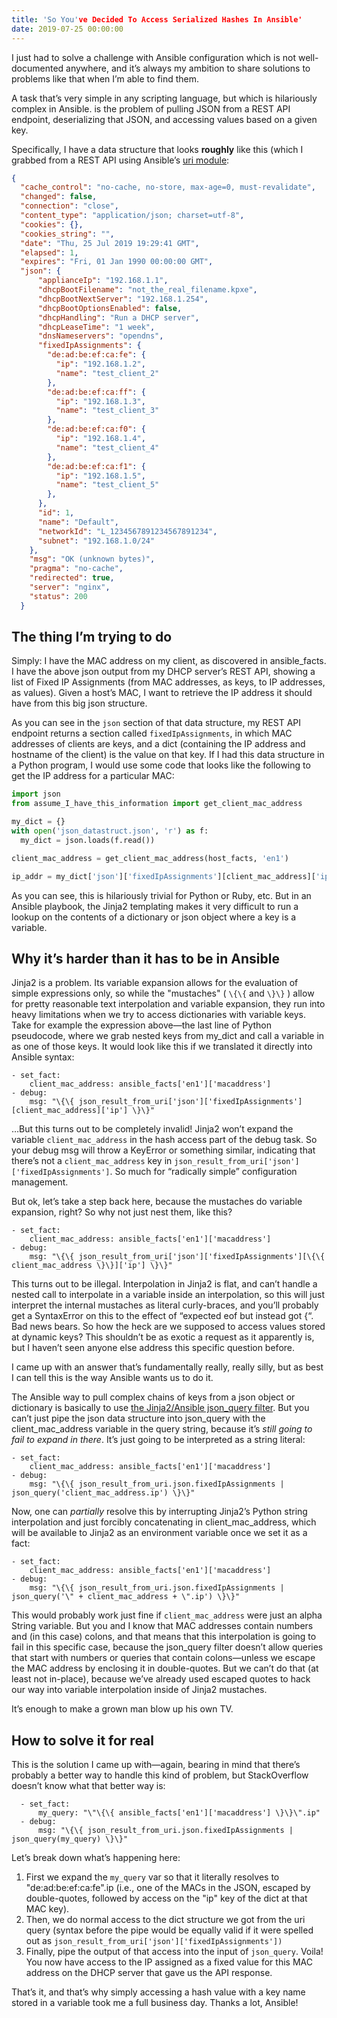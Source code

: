 ```yaml
---
title: 'So You've Decided To Access Serialized Hashes In Ansible'
date: 2019-07-25 00:00:00
---
```


I just had to solve a challenge with Ansible configuration which is not well-documented anywhere, and it’s always my ambition to share solutions to problems like that when I’m able to find them.

A task that’s very simple in any scripting language, but which is hilariously complex in Ansible. is the problem of pulling JSON from a REST API endpoint, deserializing that JSON, and accessing values based on a given key.

Specifically, I have a data structure that looks **roughly** like this (which I grabbed from a REST API using Ansible’s [uri module](https://docs.ansible.com/ansible/latest/modules/uri_module.html):

```json
{
  "cache_control": "no-cache, no-store, max-age=0, must-revalidate",
  "changed": false,
  "connection": "close",
  "content_type": "application/json; charset=utf-8",
  "cookies": {},
  "cookies_string": "",
  "date": "Thu, 25 Jul 2019 19:29:41 GMT",
  "elapsed": 1,
  "expires": "Fri, 01 Jan 1990 00:00:00 GMT",
  "json": {
      "applianceIp": "192.168.1.1",
      "dhcpBootFilename": "not_the_real_filename.kpxe",
      "dhcpBootNextServer": "192.168.1.254",
      "dhcpBootOptionsEnabled": false,
      "dhcpHandling": "Run a DHCP server",
      "dhcpLeaseTime": "1 week",
      "dnsNameservers": "opendns",
      "fixedIpAssignments": {
        "de:ad:be:ef:ca:fe": {
          "ip": "192.168.1.2",
          "name": "test_client_2"
        },
        "de:ad:be:ef:ca:ff": {
          "ip": "192.168.1.3",
          "name": "test_client_3"
        },
        "de:ad:be:ef:ca:f0": {
          "ip": "192.168.1.4",
          "name": "test_client_4"
        },
        "de:ad:be:ef:ca:f1": {
          "ip": "192.168.1.5",
          "name": "test_client_5"
        },
      },
      "id": 1,
      "name": "Default",
      "networkId": "L_1234567891234567891234",
      "subnet": "192.168.1.0/24"
    },
    "msg": "OK (unknown bytes)",
    "pragma": "no-cache",
    "redirected": true,
    "server": "nginx",
    "status": 200
  }
```

## The thing I’m trying to do
Simply: I have the MAC address on my client, as discovered in ansible_facts. I have the above json output from my DHCP server’s REST API, showing a list of Fixed IP Assignments (from MAC addresses, as keys, to IP addresses, as values). Given a host’s MAC, I want to retrieve the IP address it should have from this big json structure.

As you can see in the `json` section of that data structure, my REST API endpoint returns a section called `fixedIpAssignments`, in which MAC addresses of clients are keys, and a dict (containing the IP address and hostname of the client) is the value on that key. If I had this data structure in a Python program, I would use some code that looks like the following to get the IP address for a particular MAC:

```python
import json
from assume_I_have_this_information import get_client_mac_address

my_dict = {}
with open('json_datastruct.json', 'r') as f:
  my_dict = json.loads(f.read())

client_mac_address = get_client_mac_address(host_facts, 'en1')

ip_addr = my_dict['json']['fixedIpAssignments'][client_mac_address]['ip']
```

As you can see, this is hilariously trivial for Python or Ruby, etc. But in an Ansible playbook, the Jinja2 templating makes it very difficult to run a lookup on the contents of a dictionary or json object where a key is a variable.

## Why it’s harder than it has to be in Ansible
Jinja2 is a problem. Its variable expansion allows for the evaluation of simple expressions only, so while the "mustaches" ( `\{\{` and `\}\}` ) allow for pretty reasonable text interpolation and variable expansion, they run into heavy limitations when we try to access dictionaries with variable keys. Take for example the expression above—the last line of Python pseudocode, where we grab nested keys from my_dict and call a variable in as one of those keys. It would look like this if we translated it directly into Ansible syntax:

```
- set_fact:
    client_mac_address: ansible_facts['en1']['macaddress']
- debug:
    msg: "\{\{ json_result_from_uri['json']['fixedIpAssignments'][client_mac_address]['ip'] \}\}"
```

…But this turns out to be completely invalid! Jinja2 won’t expand the variable `client_mac_address` in the hash access part of the debug task. So your debug msg will throw a KeyError or something similar, indicating that there’s not a `client_mac_address` key in `json_result_from_uri['json']['fixedIpAssignments']`. So much for “radically simple” configuration management.

But ok, let’s take a step back here, because the mustaches do variable expansion, right? So why not just nest them, like this?

```
- set_fact:
    client_mac_address: ansible_facts['en1']['macaddress']
- debug:
    msg: "\{\{ json_result_from_uri['json']['fixedIpAssignments'][\{\{ client_mac_address \}\}]['ip'] \}\}"
```

This turns out to be illegal. Interpolation in Jinja2 is flat, and can’t handle a nested call to interpolate in a variable inside an interpolation, so this will just interpret the internal mustaches as literal curly-braces, and you’ll probably get a SyntaxError on this to the effect of “expected eof but instead got \{“. Bad news bears. So how the heck are we supposed to access values stored at dynamic keys? This shouldn’t be as exotic a request as it apparently is, but I haven’t seen anyone else address this specific question before.

I came up with an answer that’s fundamentally really, really silly, but as best I can tell this is the way Ansible wants us to do it.

The Ansible way to pull complex chains of keys from a json object or dictionary is basically to use [the Jinja2/Ansible json_query filter](https://docs.ansible.com/ansible/latest/user_guide/playbooks_filters.html#json-query-filter). But you can’t just pipe the json data structure into json_query with the client_mac_address variable in the query string, because it’s _still going to fail to expand in there_. It’s just going to be interpreted as a string literal:

```
- set_fact:
    client_mac_address: ansible_facts['en1']['macaddress']
- debug:
    msg: "\{\{ json_result_from_uri.json.fixedIpAssignments | json_query('client_mac_address.ip') \}\}"
```

Now, one can _partially_ resolve this by interrupting Jinja2’s Python string interpolation and just forcibly concatenating in client_mac_address, which will be available to Jinja2 as an environment variable once we set it as a fact:

```
- set_fact:
    client_mac_address: ansible_facts['en1']['macaddress']
- debug:
    msg: "\{\{ json_result_from_uri.json.fixedIpAssignments | json_query('\" + client_mac_address + \".ip') \}\}"
```

This would probably work just fine if `client_mac_address` were just an alpha String variable. But you and I know that MAC addresses contain numbers and (in this case) colons, and that means that this interpolation is going to fail in this specific case, because the json_query filter doesn’t allow queries that start with numbers or queries that contain colons—unless we escape the MAC address by enclosing it in double-quotes. But we can’t do that (at least not in-place), because we’ve already used escaped quotes to hack our way into variable interpolation inside of Jinja2 mustaches.

It’s enough to make a grown man blow up his own TV.

## How to solve it for real
This is the solution I came up with—again, bearing in mind that there’s probably a better way to handle this kind of problem, but StackOverflow doesn’t know what that better way is:

```
  - set_fact:
      my_query: "\"\{\{ ansible_facts['en1']['macaddress'] \}\}\".ip"
  - debug:
      msg: "\{\{ json_result_from_uri.json.fixedIpAssignments | json_query(my_query) \}\}"
```

Let’s break down what’s happening here:

1. First we expand the `my_query` var so that it literally resolves to "de:ad:be:ef:ca:fe".ip (i.e., one of the MACs in the JSON, escaped by double-quotes, followed by access on the "ip" key of the dict at that MAC key).
2. Then, we do normal access to the dict structure we got from the uri query (syntax before the pipe would be equally valid if it were spelled out as `json_result_from_uri['json']['fixedIpAssignments'])`
3. Finally, pipe the output of that access into the input of `json_query`. Voila! You now have access to the IP assigned as a fixed value for this MAC address on the DHCP server that gave us the API response.

That’s it, and that’s why simply accessing a hash value with a key name stored in a variable took me a full business day. Thanks a lot, Ansible!
